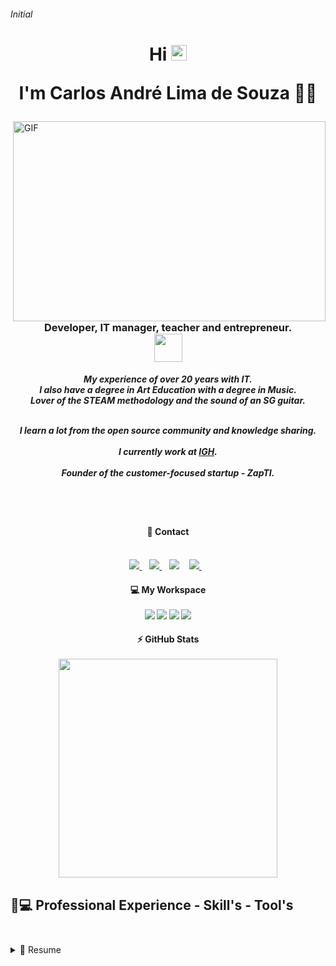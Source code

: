 <!-- INITIAL -->
###### Initial

<!-- PRESENTATION -->
<h1 align='center'>Hi <img src="https://media.giphy.com/media/hvRJCLFzcasrR4ia7z/giphy.gif" width="25px">
<p>I'm Carlos André Lima de Souza 👨‍💻</p>
</h1>

<!-- GIF-->
<img align="right" alt="GIF" src="https://github.com/abhisheknaiidu/abhisheknaiidu/blob/master/code.gif?raw=true" width="500" height="320" />

<h3 align='center'>Developer, IT manager, teacher and entrepreneur.</br>
<img src="https://acegif.com/wp-content/gif/brazilian-flag-28.gif" width="45px">
</h3>

<h5 align='center'>
My experience of over 20 years with IT.
<br/>I also have a degree in Art Education with a degree in Music.
<br/>Lover of the STEAM methodology and the sound of an SG guitar.
<p>
<br/>I learn a lot from the open source community and knowledge sharing.
<br/></br>I currently work at <a href="https://www.igh.org.br/">IGH</a>.
<br/></br>Founder of the customer-focused startup - ZapTI. 
</p>
</h5><br/><br/>

<h4 align='center'>
  📱 Contact<br/><br/>
</h4>
<!-- CONTACTS -->
<p align='center'>
  <!-- WHATSAPP -->
  <a href="https://api.whatsapp.com/send?phone=5531994039469&text=Ol%C3%A1%20Carlos%20via%20Github">
    <img src="https://img.shields.io/badge/WHATSAPP-%2325D366.svg?&style=for-the-badge&logo=whatsapp&logoColor=white" />    
  </a>&nbsp;&nbsp;
  <!-- TELEGRAM -->
  <a href="https://t.me/zapti">
    <img src="https://img.shields.io/badge/Telegram-2CA5E0?style=for-the-badge&logo=telegram&logoColor=white" />        
  </a>&nbsp;&nbsp;
  <!-- EMAIL -->
  <a href='mailto:carlos.andrel@yahoo.com.br?subject=Ol%C3%A1%20Carlos%20via%20Github&body=Olá Carlos tudo bem? via Github'></a>
    <img src="https://img.shields.io/badge/Gmail-D14836?style=for-the-badge&logo=gmail&logoColor=white" />
  </a>&nbsp;&nbsp;
  <!-- INSTAGRAM -->
    <a href="https://bit.ly/zaptiinstagram">
    <img src="https://img.shields.io/badge/instagram-%23E4405F.svg?&style=for-the-badge&logo=instagram&logoColor=white" />        
  </a>&nbsp;&nbsp;
</p>

<!-- MY WORKSPACE -->
<h4 align='center'>
  💻 My Workspace<br/><br/>
  <img src="https://img.shields.io/badge/Linux-FCC624?style=for-the-badge&logo=linux&logoColor=black" />
  <img src="https://img.shields.io/badge/intel-core%20i7%203TH-%230071C5.svg?&style=for-the-badge&logo=intel&logoColor=white" />
  <img src="https://img.shields.io/badge/RAM-16GB-%230071C5.svg?&style=for-the-badge&logoColor=white" />
  <img src="https://img.shields.io/badge/nvidia-gtx%20750ti-%2376B900.svg?&style=for-the-badge&logo=nvidia&logoColor=white" />
</h4>

<!-- GIF
<img align="right" alt="GIF" src="https://github.com/abhisheknaiidu/abhisheknaiidu/blob/master/code.gif?raw=true" width="500" height="320" />
<br/><br/><br/><br/><br/>-->

<!-- GITHUB STATS -->
<h4 align='center'>
  ⚡ GitHub Stats<br/><br/>
  <a href="#"><img src="https://github-readme-stats.vercel.app/api?username=andreirff&show_icons=true&count_private=true&theme=vision-friendly-dark" width="350"></a>
</h4>

<!-- SKILLS & TOOLS -->
 ## 🚀💻 Professional Experience - Skill's - Tool's<br/><br/>
  
<details>
  <summary>📃 Resume</summary>
  
- [🤜🤛 Group](#-group-)
- [👨 Social](#-social-)
- [👩‍💻 Languages](#-languages-)
- [👩‍💻 IDE](#-ide-)
- [⚡ Database](#-database-)
- [📱 Mobile Frameworks](#-mobile-frameworks-)
- [🚀 Frameworks](#-frameworks-)
- [☁ Cloud](#-cloud-)
- [📊 Analytics](#-analytics-)
- [💻 OS](#-os-)
- [💻 Workspace Spec](#-workspace-spec-)
- [🛒 Store](#-store-)
- [👨‍💻 Office](#-office-)
- [🖍 Design](#-design-)
- [🎮 Games](#-games-)
- [📝 Blog](#-blog-)
- [🎞 Streaming](#-streaming-)
- [💲 Cryptocurrency](#-cryptocurrency-)
- [❤ Funding](#-funding-)
- [🎶 Sound](#-sound-)
- [🍔🍕 Food](#-food-)
- [✏ Contribute](#-contribute-)

## 🤜🤛 Group [🔝](#initial)
[![Discord](https://img.shields.io/badge/Discord-7289DA?style=for-the-badge&logo=discord&logoColor=white)](https://discord.com)
[![MicrosoftTeams](https://img.shields.io/badge/Microsoft_Teams-6264A7?style=for-the-badge&logo=microsoft-teams&logoColor=white)](https://microsoft.com)
[![Zomm](https://img.shields.io/badge/Zoom-2D8CFF?style=for-the-badge&logo=zoom&logoColor=white)](https://www.zoom.com)

## 👨👩 Social [🔝](#initial)
[![Instagram](https://img.shields.io/badge/Instagram-E4405F?style=for-the-badge&logo=instagram&logoColor=white)](https://instagram.com/)
[![Facebook](https://img.shields.io/badge/Facebook-1877F2?style=for-the-badge&logo=facebook&logoColor=white)](https://facebook.com/)
[![Linkedin](https://img.shields.io/badge/LinkedIn-0077B5?style=for-the-badge&logo=linkedin&logoColor=white)](https://www.linkedin.com/)
[![TikTok](https://img.shields.io/badge/TikTok-000000?style=for-the-badge&logo=tiktok&logoColor=white)](https://tiktok.com/)
[![Steam](https://img.shields.io/badge/Steam-000000?style=for-the-badge&logo=steam&logoColor=white)](https://steamcommunity.com/)
[![Github](https://img.shields.io/badge/Github-100000?style=for-the-badge&logo=github&logoColor=white)](https://github.com/)

## 👩‍💻 Languages [🔝](#initial)
[![JAVA](https://img.shields.io/badge/Java-ED8B00?style=for-the-badge&logo=java&logoColor=white)](https://java.com/)
[![Javascript](https://img.shields.io/badge/JavaScript-323330?style=for-the-badge&logo=javascript&logoColor=F7DF1E)](https://www.javascript.com/)
[![HTML5](https://img.shields.io/badge/HTML5-E34F26?style=for-the-badge&logo=html5&logoColor=white)](https://html.com/)
[![CSS3](https://img.shields.io/badge/CSS3-1572B6?style=for-the-badge&logo=css3&logoColor=white)](https://developer.mozilla.org/en-US/docs/Web/CSS)
[![PHP](https://img.shields.io/badge/PHP-777BB4?style=for-the-badge&logo=php&logoColor=white)](https://php.net)
[![Markdown](https://img.shields.io/badge/Markdown-000000?style=for-the-badge&logo=markdown&logoColor=white)](https://www.markdownguide.org/)
[![Git](https://img.shields.io/badge/Git-F05032?style=for-the-badge&logo=git&logoColor=white)](https://git-scm.com/)
[![Github](https://img.shields.io/badge/github-100000?style=for-the-badge&logo=github&logoColor=white)](https://github.com)
[![NPM](https://img.shields.io/badge/npm-CB3837?style=for-the-badge&logo=npm&logoColor=white)](https://www.npmjs.com/)

## ⚡ Database [🔝](#initial)
<img src="https://img.shields.io/badge/MySQL-00000F?style=for-the-badge&logo=mysql&logoColor=white" />
<img src="https://img.shields.io/badge/PostgreSQL-316192?style=for-the-badge&logo=postgresql&logoColor=white" />
<img src="https://img.shields.io/badge/MongoDB-4EA94B?style=for-the-badge&logo=mongodb&logoColor=white" />
<img src="https://img.shields.io/badge/SQLite-07405E?style=for-the-badge&logo=sqlite&logoColor=white" />
<img src="https://img.shields.io/badge/Microsoft%20SQL%20Sever-CC2927?style=for-the-badge&logo=microsoft%20sql%20server&logoColor=white" />
<img src="https://img.shields.io/badge/MariaDB-003545?style=for-the-badge&logo=mariadb&logoColor=white" />
<img src="https://img.shields.io/badge/redis-%23DD0031.svg?&style=for-the-badge&logo=redis&logoColor=white"/>

## 📱 Mobile Frameworks [🔝](#initial)
<img src="https://img.shields.io/badge/Flutter-02569B?style=for-the-badge&logo=flutter&logoColor=white" />

## 🚀 Frameworks [🔝](#initial)
<img src="https://img.shields.io/badge/Microsoft-666666?style=for-the-badge&logo=microsoft&logoColor=white" />
<img src="https://img.shields.io/badge/Docker-2CA5E0?style=for-the-badge&logo=docker&logoColor=white"/>
<img src="https://img.shields.io/badge/firebase-ffca28?style=for-the-badge&logo=firebase&logoColor=black"/>
<img src="https://img.shields.io/badge/Git-F05032?style=for-the-badge&logo=git&logoColor=white"/>
<img src="https://img.shields.io/badge/Postman-FF6C37?style=for-the-badge&logo=Postman&logoColor=white"/>
<img src="https://img.shields.io/badge/PowerShell-5391FE?style=for-the-badge&logo=PowerShell&logoColor=white"/>
<img src="https://img.shields.io/badge/PowerBI-F2C811?style=for-the-badge&logo=Power%20BI&logoColor=black"/>
<img src="https://img.shields.io/badge/Nginx-009639?style=for-the-badge&logo=nginx&logoColor=white"/>

## ☁ Cloud [🔝](#initial)
<img src="https://img.shields.io/badge/Amazon_AWS-232F3E?style=for-the-badge&logo=amazon-aws&logoColor=white" />
<img src="https://img.shields.io/badge/Google_Cloud-4285F4?style=for-the-badge&logo=google-cloud&logoColor=white" />
<img src="https://img.shields.io/badge/microsoft%20azure-0089D6?style=for-the-badge&logo=microsoft-azure&logoColor=white" />

## 📊 Analytics [🔝](#initial)
<img src="https://img.shields.io/badge/Google%20Analytics-E37400?style=for-the-badge&logo=google%20analytics&logoColor=white" />

## 💻 OS [🔝](#initial)
<img src="https://img.shields.io/badge/Android-3DDC84?style=for-the-badge&logo=android&logoColor=white" />
<img src="https://img.shields.io/badge/iOS-000000?style=for-the-badge&logo=ios&logoColor=white" />
[![Windows](https://img.shields.io/badge/Windows-0078D6?style=for-the-badge&logo=windows&logoColor=white)](https://www.microsoft.com/en-us/windows)
<img src="https://img.shields.io/badge/Linux-FCC624?style=for-the-badge&logo=linux&logoColor=black" />
<img src="https://img.shields.io/badge/Ubuntu-E95420?style=for-the-badge&logo=ubuntu&logoColor=white" />
<img src="https://img.shields.io/badge/Kali_Linux-557C94?style=for-the-badge&logo=kali-linux&logoColor=white" />
<img src="https://img.shields.io/badge/Debian-A81D33?style=for-the-badge&logo=debian&logoColor=white" />
<img src="https://img.shields.io/badge/Fedora-294172?style=for-the-badge&logo=fedora&logoColor=white" />
<img src="https://img.shields.io/badge/Tails-56347C?style=for-the-badge&logo=tails&logoColor=white" />
<img src="https://img.shields.io/badge/Windows_XP-003399?style=for-the-badge&logo=windows-xp&logoColor=white" />

## 👩‍💻 IDE [🔝](#initial)
<img src="https://img.shields.io/badge/Xcode-007ACC?style=for-the-badge&logo=Xcode&logoColor=white" />
[![Vscode](https://img.shields.io/badge/Visual_Studio_Code-0078D4?style=for-the-badge&logo=visual%20studio%20code&logoColor=white)](https://code.visualstudio.com/)
<img src="https://img.shields.io/badge/Visual_Studio_2019-5C2D91?style=for-the-badge&logo=visual%20studio&logoColor=white" />

## 🛒 Store [🔝](#initial)
<img src="https://img.shields.io/badge/Google_Play-414141?style=for-the-badge&logo=google-play&logoColor=white" />
<img src="https://img.shields.io/badge/App_Store-0D96F6?style=for-the-badge&logo=app-store&logoColor=white" />

## 👨‍💻 Office [🔝](#initial)
<img src="https://img.shields.io/badge/Microsoft_Excel-217346?style=for-the-badge&logo=microsoft-excel&logoColor=white" />
<img src="https://img.shields.io/badge/Microsoft_PowerPoint-B7472A?style=for-the-badge&logo=microsoft-powerpoint&logoColor=white" />
<img src="https://img.shields.io/badge/Microsoft_Access-A4373A?style=for-the-badge&logo=microsoft-access&logoColor=white" />
<img src="https://img.shields.io/badge/Microsoft_SQL_Server-CC2927?style=for-the-badge&logo=microsoft-sql-server&logoColor=white" />
<img src="https://img.shields.io/badge/Microsoft_Office-D83B01?style=for-the-badge&logo=microsoft-office&logoColor=white" />
<img src="https://img.shields.io/badge/Microsoft_SharePoint-0078D4?style=for-the-badge&logo=microsoft-sharepoint&logoColor=white" />
<img src="https://img.shields.io/badge/Microsoft_Word-2B579A?style=for-the-badge&logo=microsoft-word&logoColor=white" />
<img src="https://img.shields.io/badge/Microsoft_Visio-3955A3?style=for-the-badge&logo=microsoft-visio&logoColor=white" />
<img src="https://img.shields.io/badge/Google%20Sheets-34A853?style=for-the-badge&logo=google-sheets&logoColor=white" />

## 💻 Workspace Spec [🔝](#initial)
<img src="https://img.shields.io/badge/NVIDIA-GTX1650-76B900?style=for-the-badge&logo=nvidia&logoColor=white" />
<img src="https://img.shields.io/badge/AMD-Radeon_RX_5500-ED1C24?style=for-the-badge&logo=amd&logoColor=white" />
<img src="https://img.shields.io/badge/Intel-Core_i5--10th-0071C5?style=for-the-badge&logo=intel&logoColor=white" />
<img src="https://img.shields.io/badge/AMD-Ryzen_7_3800X-ED1C24?style=for-the-badge&logo=amd&logoColor=white" />
<img src="https://img.shields.io/badge/Windows-ASUS_Zenbook_3-0078D6?style=for-the-badge&logo=windows&logoColor=white" />
<img src="https://img.shields.io/badge/Apple-MacBook_Pro_2012-999999?style=for-the-badge&logo=apple&logoColor=white" />

## 🖍📐 Design [🔝](#initial)
<img src="https://img.shields.io/badge/Adobe%20Illustrator-FF9A00?style=for-the-badge&logo=adobe%20illustrator&logoColor=white" />
<img src="https://img.shields.io/badge/Adobe%20XD-FF61F6?style=for-the-badge&logo=Adobe%20XD&logoColor=white" />
<img src="https://img.shields.io/badge/Adobe%20InDesign-FF3366?style=for-the-badge&logo=Adobe%20InDesign&logoColor=white" />
<img src="https://img.shields.io/badge/gimp-5C5543?style=for-the-badge&logo=gimp&logoColor=white" />

## 🎮🕹 Games [🔝](#initial)
<img src="https://img.shields.io/badge/PlayStation-003791?style=for-the-badge&logo=playstation&logoColor=white" />
<img src="https://img.shields.io/badge/Xbox-107C10?style=for-the-badge&logo=xbox&logoColor=white" />
<img src="https://img.shields.io/badge/Nintendo_Switch-E60012?style=for-the-badge&logo=nintendo-switch&logoColor=white" />
<img src="https://img.shields.io/badge/Steam-000000?style=for-the-badge&logo=steam&logoColor=white" />
<img src="https://img.shields.io/badge/Counter_Strike-000000?style=for-the-badge&logo=counter-strike&logoColor=white" />
<img src="https://img.shields.io/badge/Itch.io-FA5C5C?style=for-the-badge&logo=itch.io&logoColor=white" />
<img src="https://img.shields.io/badge/Stadia-CD2640?style=for-the-badge&logo=stadia&logoColor=white" />
<img src="https://img.shields.io/badge/Nintendo_3DS-D12228?style=for-the-badge&logo=nintendo-3ds&logoColor=white" />

## 📝 Blog [🔝](#initial)
<img src="https://img.shields.io/badge/Medium-12100E?style=for-the-badge&logo=medium&logoColor=white" />
<img src="https://img.shields.io/badge/Wordpress-21759B?style=for-the-badge&logo=wordpress&logoColor=white" />
<img src="https://img.shields.io/badge/Blogger-FF5722?style=for-the-badge&logo=blogger&logoColor=white" />
<img src="https://img.shields.io/badge/RSS-FFA500?style=for-the-badge&logo=rss&logoColor=white" />

## 🎞 Streaming [🔝](#initial)
<img src="https://img.shields.io/badge/YouTube-FF0000?style=for-the-badge&logo=youtube&logoColor=white" />

## 💲 Cryptocurrency [🔝](#initial)
<img src="https://img.shields.io/badge/Bitcoin-000000?style=for-the-badge&logo=bitcoin&logoColor=white" />

## ❤ Funding [🔝](#initial)
<img src="https://img.shields.io/badge/picpay-21C25E?style=for-the-badge&logo=picpay&logoColor=white" />
<img src="https://img.shields.io/badge/PayPal-00457C?style=for-the-badge&logo=paypal&logoColor=white" />
<img src="https://img.shields.io/badge/Patreon-F96854?style=for-the-badge&logo=patreon&logoColor=white" />


## 🎶 Sound [🔝](#initial)
<img src="https://img.shields.io/badge/Spotify-1ED760?style=for-the-badge&logo=spotify&logoColor=white" />
<img src="https://img.shields.io/badge/SoundCloud-FF3300?style=for-the-badge&logo=soundcloud&logoColor=white" />

## 🍔🍕 Food [🔝](#initial)
<img src="https://img.shields.io/badge/Uber_Eats-5FB709?style=for-the-badge&logo=uber-eats&logoColor=white" />
<img src="https://img.shields.io/badge/Aiqfome-7A1FA2?style=for-the-badge&logo=aiqfome&logoColor=white" />
<img src="https://img.shields.io/badge/iFood-EA1D2C?style=for-the-badge&logo=ifood&logoColor=white" />
